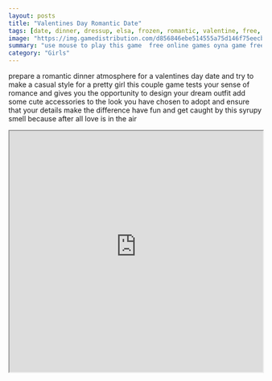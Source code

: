 ```yaml
---
layout: posts
title: "Valentines Day Romantic Date"
tags: [date, dinner, dressup, elsa, frozen, romantic, valentine, free, online, games, oyna, game, free, games, play, play, games]
image: "https://img.gamedistribution.com/d856846ebe514555a75d146f75eecb01.jpg"
summary: "use mouse to play this game  free online games oyna game free games play play games"
category: "Girls"
---
```


prepare a romantic dinner atmosphere for a valentines day date and try to make a casual style for a pretty girl this couple game tests your sense of romance and gives you the opportunity to design your dream outfit add some cute accessories to the look you have chosen to adopt and ensure that your details make the difference have fun and get caught by this syrupy smell because after all love is in the air

<iframe width="100%" height="480px;" src="https://html5.gamedistribution.com/d856846ebe514555a75d146f75eecb01/"></iframe>